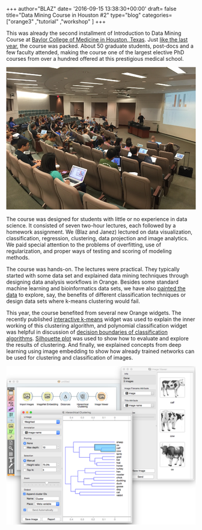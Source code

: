 +++
author="BLAZ"
date= '2016-09-15 13:38:30+00:00'
draft= false
title="Data Mining Course in Houston #2"
type="blog"
categories=["orange3" ,"tutorial" ,"workshop" ]
+++

This was already the second installment of Introduction to Data Mining Course at [Baylor College of Medicine in Houston, Texas](https://www.bcm.edu). Just [like the last year](/blog/2015/10/09/data-mining-course-in-houston/), the course was packed. About 50 graduate students, post-docs and a few faculty attended, making the course one of the largest elective PhD courses from over a hundred offered at this prestigious medical school.

![](/images/2016/09/houston-class-2016.jpg)

The course was designed for students with little or no experience in data science. It consisted of seven two-hour lectures, each followed by a homework assignment. We (Blaz and Janez) lectured on data visualization, classification, regression, clustering, data projection and image analytics. We paid special attention to the problems of overfitting, use of regularization, and proper ways of testing and scoring of modeling methods.

The course was hands-on. The lectures were practical. They typically started with some data set and explained data mining techniques through designing data analysis workflows in Orange. Besides some standard machine learning and bioinformatics data sets, we have also [painted the data](/blog/2013/12/20/paint-your-data/) to explore, say, the benefits of different classification techniques or design data sets where k-means clustering would fail.

This year, the course benefited from several new Orange widgets. The recently published [interactive k-means](/blog/2016/08/12/interactive-k-means/) widget was used to explain the inner working of this clustering algorithm, and polynomial classification widget was helpful in discussion of [decision boundaries of classification algorithms](/blog/2016/08/16/polynomial-classification/). [Silhouette plot](/blog/2016/03/23/all-i-see-is-silhouette/) was used to show how to evaluate and explore the results of clustering. And finally, we explained concepts from deep learning using image embedding to show how already trained networks can be used for clustering and classification of images.

![](/images/2016/09/image-analytics-cows.png)
